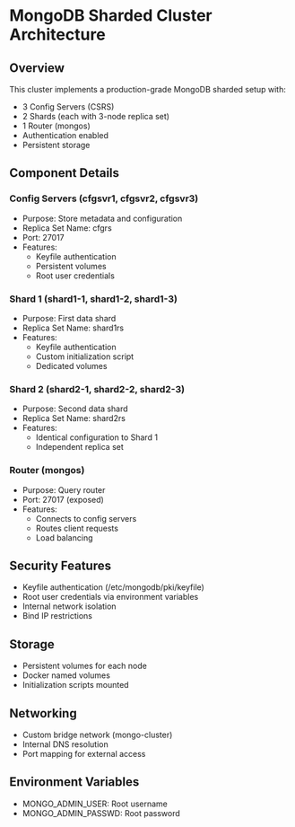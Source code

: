 # MongoDB Sharded Cluster Architecture

## Overview
This cluster implements a production-grade MongoDB sharded setup with:
- 3 Config Servers (CSRS)
- 2 Shards (each with 3-node replica set)
- 1 Router (mongos)
- Authentication enabled
- Persistent storage

## Component Details

### Config Servers (cfgsvr1, cfgsvr2, cfgsvr3)
- Purpose: Store metadata and configuration
- Replica Set Name: cfgrs
- Port: 27017
- Features:
  - Keyfile authentication
  - Persistent volumes
  - Root user credentials

### Shard 1 (shard1-1, shard1-2, shard1-3)
- Purpose: First data shard
- Replica Set Name: shard1rs
- Features:
  - Keyfile authentication
  - Custom initialization script
  - Dedicated volumes

### Shard 2 (shard2-1, shard2-2, shard2-3)
- Purpose: Second data shard
- Replica Set Name: shard2rs
- Features:
  - Identical configuration to Shard 1
  - Independent replica set

### Router (mongos)
- Purpose: Query router
- Port: 27017 (exposed)
- Features:
  - Connects to config servers
  - Routes client requests
  - Load balancing

## Security Features
- Keyfile authentication (/etc/mongodb/pki/keyfile)
- Root user credentials via environment variables
- Internal network isolation
- Bind IP restrictions

## Storage
- Persistent volumes for each node
- Docker named volumes
- Initialization scripts mounted

## Networking
- Custom bridge network (mongo-cluster)
- Internal DNS resolution
- Port mapping for external access

## Environment Variables
- MONGO_ADMIN_USER: Root username
- MONGO_ADMIN_PASSWD: Root password